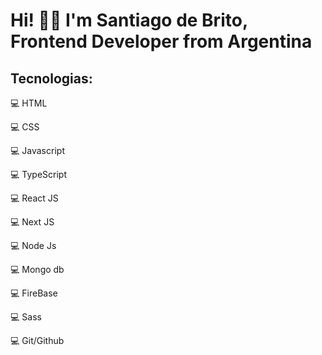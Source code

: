 # Hi! 👋🏼 I'm Santiago de Brito, Frontend Developer from Argentina

## Tecnologias:

:computer: HTML 

:computer: CSS

:computer: Javascript

:computer: TypeScript

:computer: React JS

:computer: Next JS

:computer: Node Js

:computer: Mongo db

:computer: FireBase

:computer: Sass

 :computer: Git/Github

<!---
santiagodebrito12/santiagodebrito12 is a ✨ special ✨ repository because its `README.md` (this file) appears on your GitHub profile.
You can click the Preview link to take a look at your changes.
--->
